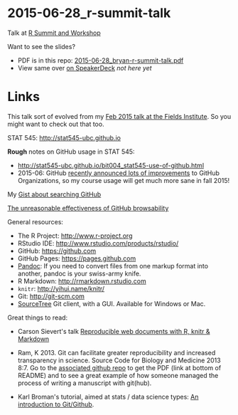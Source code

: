 # 2015-06-28_r-summit-talk

Talk at [R Summit and Workshop](http://info.cbs.dk/rsummit2015/)

Want to see the slides?

  * PDF is in this repo: [2015-06-28_bryan-r-summit-talk.pdf](2015-06-28_bryan-r-summit-talk.pdf)
  * View same over [on SpeakerDeck](https://speakerdeck.com/jennybc/) *not here yet*

Links
========================================================

This talk sort of evolved from my [Feb 2015 talk at the Fields Institute](https://github.com/jennybc/2015-02-23_bryan-fields-talk). So you might want to check out that too.

STAT 545: <http://stat545-ubc.github.io>

__Rough__ notes on GitHub usage in STAT 545:

  * <http://stat545-ubc.github.io/bit004_stat545-use-of-github.html>
  * 2015-06: GitHub [recently announced lots of improvements](https://github.com/blog/2020-improved-organization-permissions) to GitHub Organizations, so my course usage will get much more sane in fall 2015!
  
My [Gist about searching GitHub](https://gist.github.com/jennybc/4a1bf4e9e1bb3a0a9b56#file-r-fcsn-in-wild-search-md)

[The unreasonable effectiveness of GitHub browsability](http://stat545-ubc.github.io/bit006_github-browsability-wins.html)

General resources:

  * The R Project: <http://www.r-project.org>
  * RStudio IDE: <http://www.rstudio.com/products/rstudio/>
  * GitHub: <https://github.com>
  * GitHub Pages: <https://pages.github.com>
  * [Pandoc](http://johnmacfarlane.net/pandoc/): If you need to convert files from one markup format into another, pandoc is your swiss-army knife. 
  * R Markdown: <http://rmarkdown.rstudio.com>
  * `knitr`: <http://yihui.name/knitr/>
  * Git: <http://git-scm.com>
  * [SourceTree](http://www.sourcetreeapp.com) Git client, with a GUI. Available for Windows or Mac.

Great things to read:

  * Carson Sievert's talk [Reproducible web documents with R, knitr & Markdown](http://cpsievert.github.io/slides/markdown/)

  * Ram, K 2013. Git can facilitate greater reproducibility and increased transparency in science. Source Code for Biology and Medicine 2013 8:7. Go to the [associated github repo](https://github.com/karthikram/smb_git) to get the PDF (link at bottom of README) and to see a great example of how someone managed the process of writing a manuscript with git(hub).

  * Karl Broman's tutorial, aimed at stats / data science types: [An introduction to Git/Github](http://kbroman.github.io/github_tutorial/).
